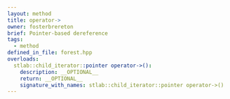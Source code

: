 ```yaml
---
layout: method
title: operator->
owner: fosterbrereton
brief: Pointer-based dereference
tags:
  - method
defined_in_file: forest.hpp
overloads:
  stlab::child_iterator::pointer operator->():
    description: __OPTIONAL__
    return: __OPTIONAL__
    signature_with_names: stlab::child_iterator::pointer operator->()
---
```

